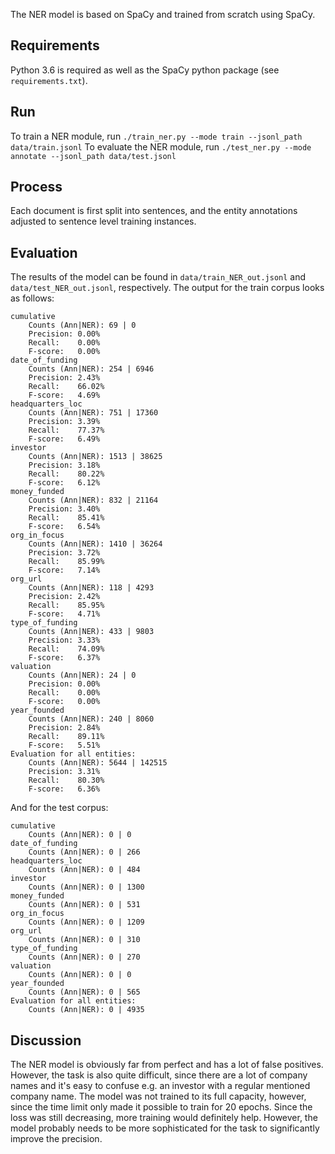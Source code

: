 The NER model is based on SpaCy and trained from scratch using SpaCy.

## Requirements
Python 3.6 is required as well as the SpaCy python package (see `requirements.txt`).

## Run
To train a NER module, run `./train_ner.py --mode train --jsonl_path data/train.jsonl`
To evaluate the NER module, run `./test_ner.py --mode annotate --jsonl_path data/test.jsonl`

## Process
Each document is first split into sentences, and the entity annotations adjusted to sentence level training instances. 

## Evaluation
The results of the model can be found in `data/train_NER_out.jsonl` and `data/test_NER_out.jsonl`, respectively.
The output for the train corpus looks as follows:
```
cumulative
	Counts (Ann|NER): 69 | 0
	Precision: 0.00%
	Recall:    0.00%
	F-score:   0.00%
date_of_funding
	Counts (Ann|NER): 254 | 6946
	Precision: 2.43%
	Recall:    66.02%
	F-score:   4.69%
headquarters_loc
	Counts (Ann|NER): 751 | 17360
	Precision: 3.39%
	Recall:    77.37%
	F-score:   6.49%
investor
	Counts (Ann|NER): 1513 | 38625
	Precision: 3.18%
	Recall:    80.22%
	F-score:   6.12%
money_funded
	Counts (Ann|NER): 832 | 21164
	Precision: 3.40%
	Recall:    85.41%
	F-score:   6.54%
org_in_focus
	Counts (Ann|NER): 1410 | 36264
	Precision: 3.72%
	Recall:    85.99%
	F-score:   7.14%
org_url
	Counts (Ann|NER): 118 | 4293
	Precision: 2.42%
	Recall:    85.95%
	F-score:   4.71%
type_of_funding
	Counts (Ann|NER): 433 | 9803
	Precision: 3.33%
	Recall:    74.09%
	F-score:   6.37%
valuation
	Counts (Ann|NER): 24 | 0
	Precision: 0.00%
	Recall:    0.00%
	F-score:   0.00%
year_founded
	Counts (Ann|NER): 240 | 8060
	Precision: 2.84%
	Recall:    89.11%
	F-score:   5.51%
Evaluation for all entities:
	Counts (Ann|NER): 5644 | 142515
	Precision: 3.31%
	Recall:    80.30%
	F-score:   6.36%
```

And for the test corpus:
```
cumulative
	Counts (Ann|NER): 0 | 0
date_of_funding
	Counts (Ann|NER): 0 | 266
headquarters_loc
	Counts (Ann|NER): 0 | 484
investor
	Counts (Ann|NER): 0 | 1300
money_funded
	Counts (Ann|NER): 0 | 531
org_in_focus
	Counts (Ann|NER): 0 | 1209
org_url
	Counts (Ann|NER): 0 | 310
type_of_funding
	Counts (Ann|NER): 0 | 270
valuation
	Counts (Ann|NER): 0 | 0
year_founded
	Counts (Ann|NER): 0 | 565
Evaluation for all entities:
	Counts (Ann|NER): 0 | 4935
```


## Discussion
The NER model is obviously far from perfect and has a lot of false positives. However, the task is also quite difficult, since there are a lot of company names and it's easy to confuse e.g. an investor with a regular mentioned company name. 
The model was not trained to its full capacity, however, since the time limit only made it possible to train for 20 epochs. Since the loss was still decreasing, more training would definitely help. However, the model probably needs to be more sophisticated for the task to significantly improve the precision.